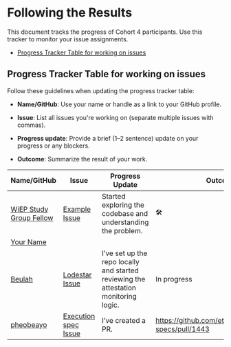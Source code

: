 # Following the Results

This document tracks the progress of Cohort 4 participants. Use this tracker to monitor your issue assignments.

- [Progress Tracker Table for working on issues](#progress-tracker-table)

## Progress Tracker Table for working on issues

Follow these guidelines when updating the progress tracker table:

- **Name/GitHub**: Use your name or handle as a link to your GitHub profile.

- **Issue**: List all issues you're working on (separate multiple issues with commas).
- **Progress update**: Provide a brief (1–2 sentence) update on your progress or any blockers.
- **Outcome**: Summarize the result of your work.

| Name/GitHub | Issue | Progress Update | Outcome |
|------------------------------------------------------|--------|-----------------|---------|
| [WiEP Study Group Fellow](https://github.com/example) | [Example Issue](https://github.com/ethereum/go-ethereum/issues/12345)  | Started exploring the codebase and understanding the problem. |🛠️         |
|  [Your Name](https://github.com/your-username)    |         |        |         |         |
| [Beulah](https://github.com/Beutife) | [Lodestar Issue](https://github.com/ChainSafe/lodestar/issues/6591) | I’ve set up the repo locally and started reviewing the attestation monitoring logic. | In progress |
| [pheobeayo](https://github.com/pheobeayo) | [Execution spec Issue](https://github.com/ethereum/execution-specs/issues/1437) | I’ve created a PR. | https://github.com/ethereum/execution-specs/pull/1443 |


